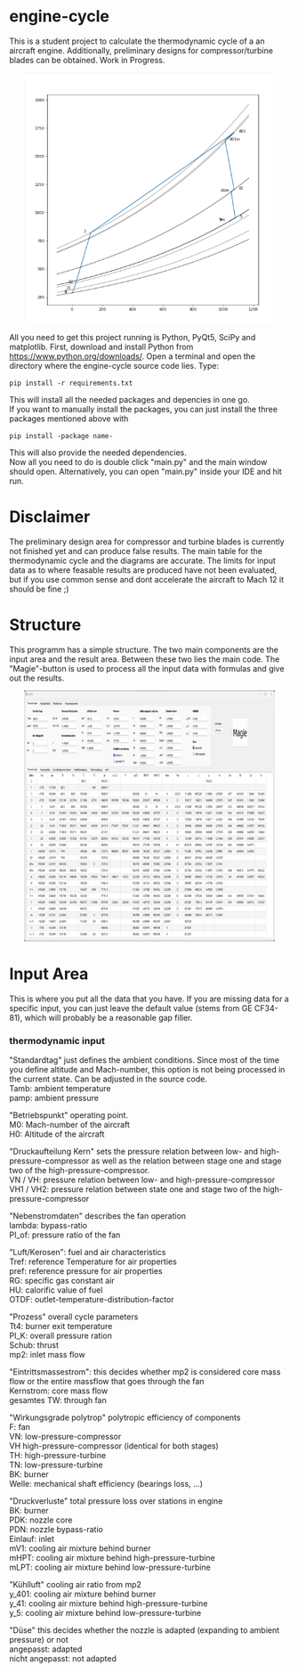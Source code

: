 # engine-cycle
This is a student project to calculate the thermodynamic cycle of a an aircraft engine. Additionally, preliminary designs for compressor/turbine blades can be obtained. Work in Progress.

<p align="center">
  <img width="450" height="450" src="https://github.com/alexrutz/engine-cycle/blob/main/images/output_cycle_diagramm_T_s.png">
</p>

All you need to get this project running is Python, PyQt5, SciPy and matplotlib. First, download and install Python from https://www.python.org/downloads/. Open a terminal and open the directory where the engine-cycle source code lies. Type:
```
pip install -r requirements.txt
```
This will install all the needed packages and depencies in one go.\
If you want to manually install the packages, you can just install the three packages mentioned above with
```
pip install -package name-
```
This will also provide the needed dependencies.\
Now all you need to do is double click "main.py" and the main window should open. Alternatively, you can open "main.py" inside your IDE and hit run.

# Disclaimer
The preliminary design area for compressor and turbine blades is currently not finished yet and can produce false results. The main table for the thermodynamic cycle and the diagrams are accurate. The limits for input data as to where feasable results are produced have not been evaluated, but if you use common sense and dont accelerate the aircraft to Mach 12 it should be fine ;)

# Structure
This programm has a simple structure. The two main components are the input area and the result area. Between these two lies the main code. The "Magie"-button is used to process all the input data with formulas and give out the results.

<p align="center">
  <img width="450" height="450" src="https://github.com/alexrutz/engine-cycle/blob/main/images/overview.png">
</p>

# Input Area

This is where you put all the data that you have. If you are missing data for a specific input, you can just leave the default value (stems from GE CF34-81), which will probably be a reasonable gap filler.

### thermodynamic input

"Standardtag" just defines the ambient conditions. Since most of the time you define altitude and Mach-number, this option is not being processed in the current state. Can be adjusted in the source code.\
Tamb: ambient temperature\
pamp: ambient pressure

"Betriebspunkt" operating point.\
M0: Mach-number of the aircraft\
H0: Altitude of the aircraft

"Druckaufteilung Kern" sets the pressure relation between low- and high-pressure-compressor as well as the relation between stage one and stage two of the high-pressure-compressor.\
VN / VH:   pressure relation between low- and high-pressure-compressor\
VH1 / VH2: pressure relation between state one and stage two of the high-pressure-compressor

"Nebenstromdaten" describes the fan operation\
lambda: bypass-ratio\
PI_of:  pressure ratio of the fan

"Luft/Kerosen": fuel and air characteristics\
Tref:	reference Temperature for air properties\
pref:	reference pressure for air properties\
RG:		specific gas constant air\
HU:		calorific value of fuel\
OTDF:	outlet-temperature-distribution-factor

"Prozess" overall cycle parameters\
Tt4:   burner exit temperature\
PI_K:  overall pressure ration\
Schub: thrust\
mp2:   inlet mass flow

"Eintrittsmassestrom": this decides whether mp2 is considered core mass flow or the entire massflow that goes through the fan\
Kernstrom:   core mass flow\
gesamtes TW: through fan

"Wirkungsgrade polytrop" polytropic efficiency of components\
F:     fan\
VN:    low-pressure-compressor\
VH     high-pressure-compressor (identical for both stages)\
TH:    high-pressure-turbine\
TN:    low-pressure-turbine\
BK:    burner\
Welle: mechanical shaft efficiency (bearings loss, ...)

"Druckverluste" total pressure loss over stations in engine\
BK: burner\
PDK: nozzle core\
PDN: nozzle bypass-ratio\
Einlauf: inlet\
mV1: cooling air mixture behind burner\
mHPT: cooling air mixture behind high-pressure-turbine\
mLPT: cooling air mixture behind low-pressure-turbine

"Kühlluft" cooling air ratio from mp2\
y_401: cooling air mixture behind burner\
y_41: cooling air mixture behind high-pressure-turbine\
y_5: cooling air mixture behind low-pressure-turbine

"Düse" this decides whether the nozzle is adapted (expanding to ambient pressure) or not\
angepasst:       adapted\
nicht angepasst: not adapted
